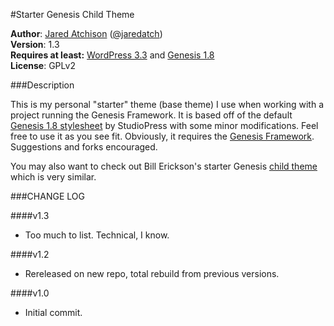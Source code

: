 #Starter Genesis Child Theme

**Author**: [Jared Atchison](http://www.jaredatchison.com) ([@jaredatch](http://www.twitter.com/jaredatch))   
**Version**: 1.3  
**Requires at least:** [WordPress 3.3](http://wordpress.org) and [Genesis 1.8](http://www.jaredatchison.com/go/genesis/)  
**License**: GPLv2

###Description

This is my personal "starter" theme (base theme) I use when working with a project running the Genesis Framework. It is based off of the default [Genesis 1.8 stylesheet](http://demo.studiopress.com/?wptheme=genesis) by StudioPress with some minor modifications. Feel free to use it as you see fit. Obviously, it requires the [Genesis Framework](http:www.jaredatchison.com/go/genesis/). Suggestions and forks encouraged.

You may also want to check out Bill Erickson's starter Genesis [child theme](https://github.com/billerickson/BE-Genesis-Child) which is very similar.

###CHANGE LOG

####v1.3
- Too much to list. Technical, I know.

####v1.2
- Rereleased on new repo, total rebuild from previous versions.

####v1.0
- Initial commit.

